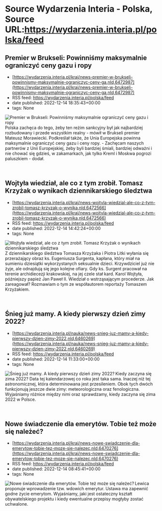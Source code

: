 # Source Wydarzenia Interia - Polska, Source URL:https://wydarzenia.interia.pl/polska/feed

## Premier w Brukseli: Powinniśmy maksymalnie ograniczyć ceny gazu i ropy
 - [https://wydarzenia.interia.pl/kraj/news-premier-w-brukseli-powinnismy-maksymalnie-ograniczyc-ceny-ga,nId,6472987](https://wydarzenia.interia.pl/kraj/news-premier-w-brukseli-powinnismy-maksymalnie-ograniczyc-ceny-ga,nId,6472987)
 - RSS feed: https://wydarzenia.interia.pl/polska/feed
 - date published: 2022-12-14 18:35:43+00:00
 - tags: None

<p><a href="https://wydarzenia.interia.pl/kraj/news-premier-w-brukseli-powinnismy-maksymalnie-ograniczyc-ceny-ga,nId,6472987"><img align="left" alt="Premier w Brukseli: Powinniśmy maksymalnie ograniczyć ceny gazu i ropy" src="https://i.iplsc.com/premier-w-brukseli-powinnismy-maksymalnie-ograniczyc-ceny-ga/000GHMQR7J3U0F7O-C321.jpg" /></a>Polska zachęca do tego, żeby ten reżim sankcyjny był jak najbardziej rozbudowany i przede wszystkim realny - mówił w Brukseli premier Mateusz Morawiecki. Podkreślał także, że Unia Europejska powinna maksymalnie ograniczyć ceny gazu i ceny ropy. - Zachęcam naszych partnerów z Unii Europejskiej, żeby byli bardziej śmiali, bardziej odważni i nie chować się gdzieś, w zakamarkach, jak tylko Kreml i Moskwa pogrozi paluszkiem - dodał.</p><br clear="all" />

## Wojtyła wiedział, ale co z tym zrobił. Tomasz Krzyżak o wynikach dziennikarskiego śledztwa
 - [https://wydarzenia.interia.pl/kraj/news-wojtyla-wiedzial-ale-co-z-tym-zrobil-tomasz-krzyzak-o-wynika,nId,6472566](https://wydarzenia.interia.pl/kraj/news-wojtyla-wiedzial-ale-co-z-tym-zrobil-tomasz-krzyzak-o-wynika,nId,6472566)
 - RSS feed: https://wydarzenia.interia.pl/polska/feed
 - date published: 2022-12-14 14:42:24+00:00
 - tags: None

<p><a href="https://wydarzenia.interia.pl/kraj/news-wojtyla-wiedzial-ale-co-z-tym-zrobil-tomasz-krzyzak-o-wynika,nId,6472566"><img align="left" alt="Wojtyła wiedział, ale co z tym zrobił. Tomasz Krzyżak o wynikach dziennikarskiego śledztwa" src="https://i.iplsc.com/wojtyla-wiedzial-ale-co-z-tym-zrobil-tomasz-krzyzak-o-wynika/000GHKI4FA4P98AS-C321.jpg" /></a>Z dziennikarskiego śledztwa Tomasza Krzyżaka i Piotra Litki wyłania się przerażający obraz ks. Eugeniusza Surgenta, kapłana, który miał na sumieniu dziesiątki wykorzystanych seksualnie dzieci. Krzywdziciel już nie żyje, ale odnajdują się jego kolejne ofiary. Gdy ks. Surgent pracował na terenie archidiecezji krakowskiej, na jej czele stał kard. Karol Wojtyła, późniejszy papież Jan Paweł II. Wiedział o wstrząsającym procederze. Jak zareagował? Rozmawiam o tym ze współautorem reportaży Tomaszem Krzyżakiem. </p><br clear="all" />

## Śnieg już mamy. A kiedy pierwszy dzień zimy 2022?
 - [https://wydarzenia.interia.pl/nauka/news-snieg-juz-mamy-a-kiedy-pierwszy-dzien-zimy-2022,nId,6460269](https://wydarzenia.interia.pl/nauka/news-snieg-juz-mamy-a-kiedy-pierwszy-dzien-zimy-2022,nId,6460269)
 - RSS feed: https://wydarzenia.interia.pl/polska/feed
 - date published: 2022-12-14 11:33:00+00:00
 - tags: None

<p><a href="https://wydarzenia.interia.pl/nauka/news-snieg-juz-mamy-a-kiedy-pierwszy-dzien-zimy-2022,nId,6460269"><img align="left" alt="Śnieg już mamy. A kiedy pierwszy dzień zimy 2022?" src="https://i.iplsc.com/snieg-juz-mamy-a-kiedy-pierwszy-dzien-zimy-2022/000GHJJMI8K8HQ93-C321.jpg" /></a>Kiedy zaczyna się zima 2022? Data tej kalendarzowej co roku jest taka sama. Inaczej niż tej astronomicznej, która determinowana jest przesileniem. Obok tych dwóch funkcjonują jeszcze dwie zimy: meteorologiczna oraz fenologiczna. Wyjaśniamy różnice między nimi oraz sprawdzamy, kiedy zaczyna się zima 2022 w Polsce. </p><br clear="all" />

## Nowe świadczenie dla emerytów. Tobie też może się należeć?
 - [https://wydarzenia.interia.pl/kraj/news-nowe-swiadczenie-dla-emerytow-tobie-tez-moze-sie-nalezec,nId,6470276](https://wydarzenia.interia.pl/kraj/news-nowe-swiadczenie-dla-emerytow-tobie-tez-moze-sie-nalezec,nId,6470276)
 - RSS feed: https://wydarzenia.interia.pl/polska/feed
 - date published: 2022-12-14 08:45:41+00:00
 - tags: None

<p><a href="https://wydarzenia.interia.pl/kraj/news-nowe-swiadczenie-dla-emerytow-tobie-tez-moze-sie-nalezec,nId,6470276"><img align="left" alt="Nowe świadczenie dla emerytów. Tobie też może się należeć?" src="https://i.iplsc.com/nowe-swiadczenie-dla-emerytow-tobie-tez-moze-sie-nalezec/000FT8TXC16QA5V1-C321.jpg" /></a>Lewica proponuje wprowadzenie tzw. wdowich emerytur. Ustawa ma zapewnić godne życie emerytom. Wyjaśniamy, jaki jest ostateczny kształt obywatelskiego projektu i kiedy ewentualne przepisy mogłyby zostać uchwalone.</p><br clear="all" />
